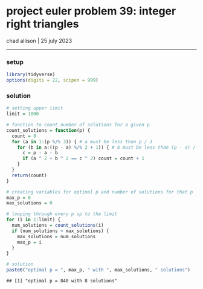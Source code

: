 project euler problem 39: integer right triangles
================
chad allison \| 25 july 2023

------------------------------------------------------------------------

### setup

``` r
library(tidyverse)
options(digits = 22, scipen = 999)
```

### solution

``` r
# setting upper limit
limit = 1000

# function to count number of solutions for a given p
count_solutions = function(p) {
  count = 0
  for (a in 1:(p %/% 3)) { # a must be less than p / 3
    for (b in a:((p - a) %/% 2 + 1)) { # b must be less than (p - a) / 2
      c = p - a - b
      if (a ^ 2 + b ^ 2 == c ^ 2) count = count + 1
    }
  }
  return(count)
}

# creating variables for optimal p and number of solutions for that p
max_p = 0
max_solutions = 0

# looping through every p up to the limit
for (i in 1:limit) {
  num_solutions = count_solutions(i)
  if (num_solutions > max_solutions) {
    max_solutions = num_solutions
    max_p = i
  }
}

# solution
paste0("optimal p = ", max_p, " with ", max_solutions, " solutions")
```

    ## [1] "optimal p = 840 with 8 solutions"
